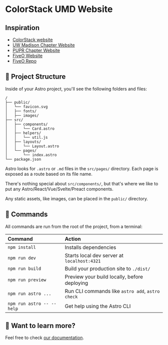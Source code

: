 # ColorStack UMD Website

## Inspiration

- [ColorStack website](https://www.colorstack.org/)
-  [UW Madison Chapter Website](https://colorstack.cs.wisc.edu/index.html)
-  [PUPR Chapter Website](https://colorstackatpupr.github.io/main/index.html)
-  [FiveO Website](https://mechanic-rockville-7coran2fn-will-flores1.vercel.app/)
- [FiveO Repo](https://github.com/will-flores1/Five-O-Autocare)


## 🚀 Project Structure

Inside of your Astro project, you'll see the following folders and files:

```text
/
├── public/
│   └── favicon.svg
│   ├── fonts/
│   ├── images/
├── src/
│   ├── components/
│   │   └── Card.astro
│   ├── helpers/
│   │   └── util.js
│   ├── layouts/
│   │   └── Layout.astro
│   └── pages/
│       └── index.astro
└── package.json
```

Astro looks for `.astro` or `.md` files in the `src/pages/` directory. Each page is exposed as a route based on its file name.

There's nothing special about `src/components/`, but that's where we like to put any Astro/React/Vue/Svelte/Preact components.

Any static assets, like images, can be placed in the `public/` directory.

## 🧞 Commands

All commands are run from the root of the project, from a terminal:

| Command                   | Action                                           |
| :------------------------ | :----------------------------------------------- |
| `npm install`             | Installs dependencies                            |
| `npm run dev`             | Starts local dev server at `localhost:4321`      |
| `npm run build`           | Build your production site to `./dist/`          |
| `npm run preview`         | Preview your build locally, before deploying     |
| `npm run astro ...`       | Run CLI commands like `astro add`, `astro check` |
| `npm run astro -- --help` | Get help using the Astro CLI                     |

## 👀 Want to learn more?

Feel free to check [our documentation](https://docs.astro.build).

